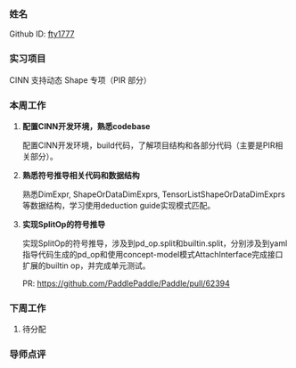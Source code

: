 ### 姓名

Github ID: [fty1777](https://github.com/fty1777)

### 实习项目

CINN 支持动态 Shape 专项（PIR 部分）

### 本周工作

1. **配置CINN开发环境，熟悉codebase**

    配置CINN开发环境，build代码，了解项目结构和各部分代码（主要是PIR相关部分）。

2. **熟悉符号推导相关代码和数据结构**

    熟悉DimExpr, ShapeOrDataDimExprs, TensorListShapeOrDataDimExprs等数据结构，学习使用deduction guide实现模式匹配。

3. **实现SplitOp的符号推导**

    实现SplitOp的符号推导，涉及到pd_op.split和builtin.split，分别涉及到yaml指导代码生成的pd_op和使用concept-model模式AttachInterface完成接口扩展的builtin op，并完成单元测试。

    PR: https://github.com/PaddlePaddle/Paddle/pull/62394

### 下周工作

1. 待分配

### 导师点评
